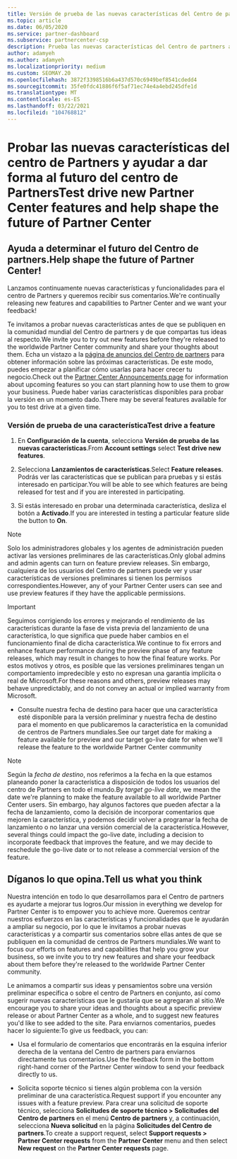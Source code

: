 ```yaml
---
title: Versión de prueba de las nuevas características del Centro de partners
ms.topic: article
ms.date: 06/05/2020
ms.service: partner-dashboard
ms.subservice: partnercenter-csp
description: Prueba las nuevas características del Centro de partners antes de su lanzamiento y cuéntanos tu opinión. Ayuda a determinar el futuro del Centro de partners.
author: adamyeh
ms.author: adamyeh
ms.localizationpriority: medium
ms.custom: SEOMAY.20
ms.openlocfilehash: 3872f3398516b6a437d570c6949bef8541cdedd4
ms.sourcegitcommit: 35fe0fdc41886f6f5af71ec74e4a4ebd245dfe1d
ms.translationtype: MT
ms.contentlocale: es-ES
ms.lasthandoff: 03/22/2021
ms.locfileid: "104768812"
---
```

# <a name="test-drive-new-partner-center-features-and-help-shape-the-future-of-partner-center"></a><span data-ttu-id="57eac-104">Probar las nuevas características del centro de Partners y ayudar a dar forma al futuro del centro de Partners</span><span class="sxs-lookup"><span data-stu-id="57eac-104">Test drive new Partner Center features and help shape the future of Partner Center</span></span>


## <a name="help-shape-the-future-of-partner-center"></a><span data-ttu-id="57eac-105">Ayuda a determinar el futuro del Centro de partners.</span><span class="sxs-lookup"><span data-stu-id="57eac-105">Help shape the future of Partner Center!</span></span>

<span data-ttu-id="57eac-106">Lanzamos continuamente nuevas características y funcionalidades para el centro de Partners y queremos recibir sus comentarios.</span><span class="sxs-lookup"><span data-stu-id="57eac-106">We're continually releasing new features and capabilities to Partner Center and we want your feedback!</span></span>

<span data-ttu-id="57eac-107">Te invitamos a probar nuevas características antes de que se publiquen en la comunidad mundial del Centro de partners y de que compartas tus ideas al respecto.</span><span class="sxs-lookup"><span data-stu-id="57eac-107">We invite you to try out new features before they're released to the worldwide Partner Center community and share your thoughts about them.</span></span> <span data-ttu-id="57eac-108">Echa un vistazo a la [página de anuncios del Centro de partners](announcements/index.md) para obtener información sobre las próximas características. De este modo, puedes empezar a planificar cómo usarlas para hacer crecer tu negocio.</span><span class="sxs-lookup"><span data-stu-id="57eac-108">Check out the [Partner Center Announcements page](announcements/index.md) for information about upcoming features so you can start planning how to use them to grow your business.</span></span> <span data-ttu-id="57eac-109">Puede haber varias características disponibles para probar la versión en un momento dado.</span><span class="sxs-lookup"><span data-stu-id="57eac-109">There may be several features available for you to test drive at a given time.</span></span>

### <a name="test-drive-a-feature"></a><span data-ttu-id="57eac-110">Versión de prueba de una característica</span><span class="sxs-lookup"><span data-stu-id="57eac-110">Test drive a feature</span></span>

1. <span data-ttu-id="57eac-111">En **Configuración de la cuenta**, selecciona **Versión de prueba de las nuevas características**.</span><span class="sxs-lookup"><span data-stu-id="57eac-111">From **Account settings** select **Test drive new features**.</span></span>

2. <span data-ttu-id="57eac-112">Selecciona **Lanzamientos de características**.</span><span class="sxs-lookup"><span data-stu-id="57eac-112">Select **Feature releases**.</span></span> <span data-ttu-id="57eac-113">Podrás ver las características que se publican para pruebas y si estás interesado en participar.</span><span class="sxs-lookup"><span data-stu-id="57eac-113">You will be able to see which features are being released for test and if you are interested in participating.</span></span>

3. <span data-ttu-id="57eac-114">Si estás interesado en probar una determinada característica, desliza el botón a **Activado**.</span><span class="sxs-lookup"><span data-stu-id="57eac-114">If you are interested in testing a particular feature slide the button to **On**.</span></span>

> [!NOTE]  
> <span data-ttu-id="57eac-115">Solo los administradores globales y los agentes de administración pueden activar las versiones preliminares de las características.</span><span class="sxs-lookup"><span data-stu-id="57eac-115">Only global admins and admin agents can turn on feature preview releases.</span></span> <span data-ttu-id="57eac-116">Sin embargo, cualquiera de los usuarios del Centro de partners puede ver y usar características de versiones preliminares si tienen los permisos correspondientes.</span><span class="sxs-lookup"><span data-stu-id="57eac-116">However, any of your Partner Center users can see and use preview features if they have the applicable permissions.</span></span>

> [!IMPORTANT]  
> <span data-ttu-id="57eac-117">Seguimos corrigiendo los errores y mejorando el rendimiento de las características durante la fase de vista previa del lanzamiento de una característica, lo que significa que puede haber cambios en el funcionamiento final de dicha característica.</span><span class="sxs-lookup"><span data-stu-id="57eac-117">We continue to fix errors and enhance feature performance during the preview phase of any feature releases, which may result in changes to how the final feature works.</span></span> <span data-ttu-id="57eac-118">Por estos motivos y otros, es posible que las versiones preliminares tengan un comportamiento impredecible y esto no expresan una garantía implícita o real de Microsoft.</span><span class="sxs-lookup"><span data-stu-id="57eac-118">For these reasons and others, preview releases may behave unpredictably, and do not convey an actual or implied warranty from Microsoft.</span></span>

- <span data-ttu-id="57eac-119">Consulte nuestra fecha de destino para hacer que una característica esté disponible para la versión preliminar y nuestra fecha de destino para el momento en que publicaremos la característica en la comunidad de centros de Partners mundiales.</span><span class="sxs-lookup"><span data-stu-id="57eac-119">See our target date for making a feature available for preview and our target go-live date for when we'll release the feature to the worldwide Partner Center community</span></span>

> [!NOTE]  
> <span data-ttu-id="57eac-120">Según la *fecha de destino*, nos referimos a la fecha en la que estamos planeando poner la característica a disposición de todos los usuarios del centro de Partners en todo el mundo.</span><span class="sxs-lookup"><span data-stu-id="57eac-120">By *target go-live date*, we mean the date we're planning to make the feature available to all worldwide Partner Center users.</span></span> <span data-ttu-id="57eac-121">Sin embargo, hay algunos factores que pueden afectar a la fecha de lanzamiento, como la decisión de incorporar comentarios que mejoren la característica, y podemos decidir volver a programar la fecha de lanzamiento o no lanzar una versión comercial de la característica.</span><span class="sxs-lookup"><span data-stu-id="57eac-121">However, several things could impact the go-live date, including a decision to incorporate feedback that improves the feature, and we may decide to reschedule the go-live date or to not release a commercial version of the feature.</span></span>  
 
## <a name="tell-us-what-you-think"></a><span data-ttu-id="57eac-122">Díganos lo que opina.</span><span class="sxs-lookup"><span data-stu-id="57eac-122">Tell us what you think</span></span>

<span data-ttu-id="57eac-123">Nuestra intención en todo lo que desarrollamos para el Centro de partners es ayudarte a mejorar tus logros.</span><span class="sxs-lookup"><span data-stu-id="57eac-123">Our mission in everything we develop for Partner Center is to empower you to achieve more.</span></span> <span data-ttu-id="57eac-124">Queremos centrar nuestros esfuerzos en las características y funcionalidades que le ayudarán a ampliar su negocio, por lo que le invitamos a probar nuevas características y a compartir sus comentarios sobre ellas antes de que se publiquen en la comunidad de centros de Partners mundiales.</span><span class="sxs-lookup"><span data-stu-id="57eac-124">We want to focus our efforts on features and capabilities that help you grow your business, so we invite you to try new features and share your feedback about them before they're released to the worldwide Partner Center community.</span></span> 

<span data-ttu-id="57eac-125">Le animamos a compartir sus ideas y pensamientos sobre una versión preliminar específica o sobre el centro de Partners en conjunto, así como sugerir nuevas características que le gustaría que se agregaran al sitio.</span><span class="sxs-lookup"><span data-stu-id="57eac-125">We encourage you to share your ideas and thoughts about a specific preview release or about Partner Center as a whole, and to suggest new features you'd like to see added to the site.</span></span> <span data-ttu-id="57eac-126">Para enviarnos comentarios, puedes hacer lo siguiente:</span><span class="sxs-lookup"><span data-stu-id="57eac-126">To give us feedback, you can:</span></span>  

- <span data-ttu-id="57eac-127">Usa el formulario de comentarios que encontrarás en la esquina inferior derecha de la ventana del Centro de partners para enviarnos directamente tus comentarios.</span><span class="sxs-lookup"><span data-stu-id="57eac-127">Use the feedback form in the bottom right-hand corner of the Partner Center window to send your feedback directly to us.</span></span> 

- <span data-ttu-id="57eac-128">Solicita soporte técnico si tienes algún problema con la versión preliminar de una característica.</span><span class="sxs-lookup"><span data-stu-id="57eac-128">Request support if you encounter any issues with a feature preview.</span></span> <span data-ttu-id="57eac-129">Para crear una solicitud de soporte técnico, selecciona **Solicitudes de soporte técnico > Solicitudes del Centro de partners** en el menú **Centro de partners** y, a continuación, selecciona **Nueva solicitud** en la página **Solicitudes del Centro de partners**.</span><span class="sxs-lookup"><span data-stu-id="57eac-129">To create a support request, select **Support requests > Partner Center requests** from the **Partner Center** menu and then select **New request** on the **Partner Center requests** page.</span></span>



